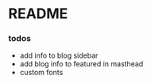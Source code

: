 # README

### todos
- add info to blog sidebar
- add blog info to featured in masthead
- custom fonts
